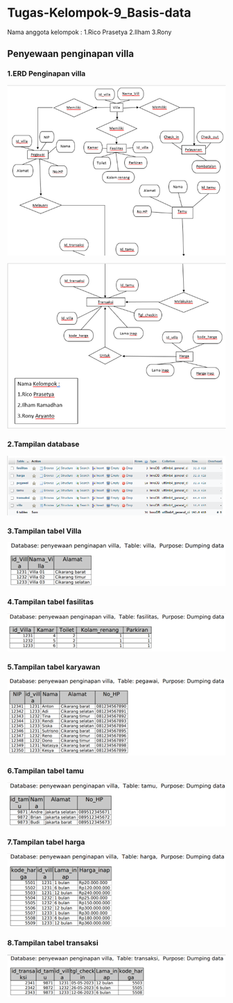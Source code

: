 # Tugas-Kelompok-9_Basis-data

Nama anggota kelompok : 
1.Rico Prasetya
2.Ilham
3.Rony

## Penyewaan penginapan villa

### 1.ERD Penginapan villa

![Gambar 1](screenshot/ss1.png)

![Gambar 2](screenshot/ss2.png)

### 2.Tampilan database

![Gambar 3](screenshot/ss3.png)

### 3.Tampilan tabel Villa

![Gambar 4](screenshot/ss4.png)

### 4.Tampilan tabel fasilitas

![Gambar 5](screenshot/ss5.png)

### 5.Tampilan tabel karyawan

![Gambar 6](screenshot/ss6.png)

### 6.Tampilan tabel tamu

![Gambar 7](screenshot/ss7.png)

### 7.Tampilan tabel harga

![Gambar 8](screenshot/ss8.png)

### 8.Tampilan tabel transaksi

![Gambar 9](screenshot/ss9.png)